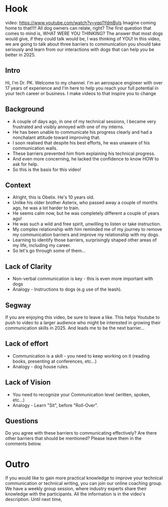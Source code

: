 # Hook
video: https://www.youtube.com/watch?v=vqp1YdmBvls
Imagine coming home to that!!!! All dog owners can relate, right? The first question that comes to mind is, WHAT WERE YOU THINKING? The answer that most dogs would give, if they could talk would be, I was thinking of YOU!
In this video, we are going to talk about three barriers to communication you should take seriously and learn from our interactions with dogs that can help you be better in 2025.

## Intro
Hi, I'm Dr. PK. Welcome to my channel. I'm an aerospace engineer with over 17 years of experience and I'm here to help you reach your full potential in your tech career or business. I make videos to that inspire you to change 

## Background
- A couple of days ago, in one of my technical sessions, I became very frustrated and visibly annoyed with one of my interns.
- He has been unable to communicate his progress clearly and had a nonchalant attitude toward improving that. 
- I soon realised that despite his best efforts, he was unaware of his communication walls.
- These barriers prevented him from explaining his technical progress.
- And even more concerning, he lacked the confidence to know HOW to ask for help.
- So this is the basis for this video!  

## Context
- Alright, this is Obelix. He's 10 years old.
- Unlike his older brother Asterix, who passed away a couple of months ago, he was a lot harder to train.
- He seems calm now, but he was completely different a couple of years ago!
- He was such a wild and free spirit, unwilling to listen or take instruction.
- My complex relationship with him reminded me of my journey to remove my communication barriers and improve my relationship with my dogs.
- Learning to identify those barriers, surprisingly shaped other areas of my life, including my career.
- So let's go through some of them...  

## Lack of Clarity
- Non-verbal communication is key - this is even more important with dogs
- Analogy - Instructions to dogs (e.g use of the leash).

## Segway
If you are enjoying this video, be sure to leave a like. This helps Youtube to push to video to a larger audience who might be interested in growing their communication skills in 2025. And leads me to be the next barrier... 

## Lack of effort
- Communication is a skill - you need to keep working on it (reading books, presenting at conferences, etc...)
- Analogy - dog house rules.

## Lack of Vision
- You need to recognize your Communication level (written, spoken, etc...)
- Analogy - Learn "Sit", before "Roll-Over".

## Questions
Do you agree with these barriers to communicating effectively? Are there other barriers that should be mentioned? Please leave them in the comments below.

# Outro
If you would like to gain more practical knowledge to improve your technical communication or technical writing, you can join our online coaching group. We have a weekly group session, where industry experts share their knowledge with the participants. All the information is in the video's description. Until next time,
